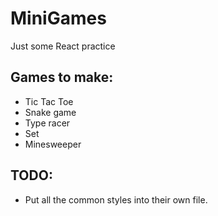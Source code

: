 # MiniGames

Just some React practice

## Games to make:
- Tic Tac Toe
- Snake game
- Type racer
- Set
- Minesweeper

## TODO:
- Put all the common styles into their own file.